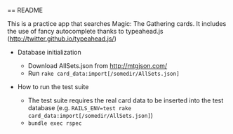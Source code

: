 == README

This is a practice app that searches Magic: The Gathering cards.  It includes the use of fancy autocomplete thanks to typeahead.js (http://twitter.github.io/typeahead.js/)

* Database initialization
  * Download AllSets.json from http://mtgjson.com/
  * Run `rake card_data:import[/somedir/AllSets.json]`

* How to run the test suite
  * The test suite requires the real card data to be inserted into the test database (e.g. `RAILS_ENV=test rake card_data:import[/somedir/AllSets.json]`)
  * `bundle exec rspec`

